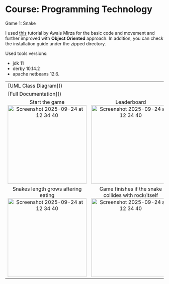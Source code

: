 # Course: Programming Technology

Game 1: Snake


I used [this](https://www.youtube.com/watch?v=_SqnzvJuKiA) tutorial by Awais Mirza for the basic code and movement and further improved with **Object Oriented** approach. In addition, you can check the installation guide under the zipped directory.

Used tools versions:
- jdk 11
- derby 10.14.2
- apache netbeans 12.6.

<table>
  <tr>
    <td>
      [UML Class Diagram]()
    </td>
  <tr>
  <tr>
    <td>
      [Full Documentation]()
    </td>
  <tr>
  <tr>
    <td align="center">
      Start the game
      <br>
      <img src="https://github.com/user-attachments/assets/059e8fc9-b34c-43b0-9924-96b84af940b6" alt="Screenshot 2025-09-24 at 12 34 40" height="250">
    </td>
    <td align="center">
      Leaderboard<br>
      <img src="https://github.com/user-attachments/assets/9f941658-954d-4d98-b3ff-7859cb10527d" alt="Screenshot 2025-09-24 at 12 34 40" height="250">
    </td>
  </tr>
  <tr>
    <td align="center">
      Snakes length grows aftering eating<br>
      <img src="https://github.com/user-attachments/assets/916153c0-21ef-483d-aca4-49b66bee278b" alt="Screenshot 2025-09-24 at 12 34 40" height="250">
    </td>
    <td align="center">
      Game finishes if the snake collides with rock/itself<br>
      <img src="https://github.com/user-attachments/assets/bb284dcd-b124-4394-9b1d-ef9cebe8cd95" alt="Screenshot 2025-09-24 at 12 34 40" height="250">
    </td>
  </tr>
</table>
